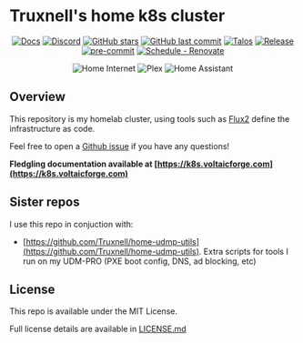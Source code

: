 # Truxnell's home k8s cluster

<div align="center">

[![Docs](https://img.shields.io/static/v1.svg?color=009688&labelColor=555555&logoColor=ffffff&style=for-the-badge&label=Cluster&message=Docs)](https://k8s.voltaicforge.com "Documentation for this repository.")
[![Discord](https://img.shields.io/discord/673534664354430999?color=7289da&label=DISCORD&style=for-the-badge&logo=discord)](https://discord.gg/sTMX7Vh "k8s at home Discord Community")
[![GitHub stars](https://img.shields.io/github/stars/Truxnell/home-cluster?color=green&style=for-the-badge)](https://github.com/Truxnell/home-cluster/stargazers "This repo star count")
[![GitHub last commit](https://img.shields.io/github/last-commit/Truxnell/home-cluster?color=purple&style=for-the-badge)](https://github.com/Truxnell/home-cluster/commits/main "Commit History")
[![Talos](https://img.shields.io/badge/OS-Talos-success?style=for-the-badge)](https://talos.dev "Talos OS")
[![Release](https://img.shields.io/github/v/release/Truxnell/home-cluster?style=for-the-badge)](https://github.com/Truxnell/home-cluster/releases "Repo releases")
[![pre-commit](https://img.shields.io/badge/pre--commit-enabled-brightgreen?logo=pre-commit&logoColor=white&style=for-the-badge&logo-pre-commit)](https://github.com/pre-commit/pre-commit "Precommit status")
[![Schedule - Renovate](https://img.shields.io/github/workflow/status/Truxnell/home-cluster/Schedule%20-%20Renovate?label=Renovate&logo=renovatebot&style=for-the-badge)](https://github.com/Truxnell/home-cluster/actions/workflows/schedule-renovate.yaml)

</div>

<div align="center">

![Home Internet](https://uptime-kuma.trux.dev/api/badge/15/status?style=for-the-badge&label=Home%20Internet)
![Plex](https://uptime-kuma.trux.dev/api/badge/1/status?style=for-the-badge&label=Plex)
![Home Assistant](https://uptime-kuma.trux.dev/api/badge/5/status?style=for-the-badge&label=Home%20Assistant)
</div>

## Overview

This repository is my homelab cluster, using tools such as [Flux2](https://github.com/fluxcd/flux2) define the infrastructure as code.

Feel free to open a [Github issue](https://github.com/Truxnell/home-cluster/issues/new) if you have any questions!

**Fledgling documentation available at [https://k8s.voltaicforge.com](https://k8s.voltaicforge.com)**

## Sister repos

I use this repo in conjuction with:

- [https://github.com/Truxnell/home-udmp-utils](https://github.com/Truxnell/home-udmp-utils).  Extra scripts for tools I run on my UDM-PRO (PXE boot config, DNS, ad blocking, etc)

## License

This repo is available under the MIT License.

Full license details are available in [LICENSE.md](LICENSE.md)
